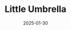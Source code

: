 ---  
layout: startup_page  
title: "Little Umbrella"  
id: "littleumbrella.gg"  
permalink: "/littleumbrellalittleumbrella.gg01302025/"  
website: "https://littleumbrella.gg/"  
funding_round: "Seed"  
funding_amount: "$2M"  
investors: "a16z speedrun, Breakpoint Ventures, Disrupt.com, GFR Fund, ubiQuoss Investment, Venture Reality Fund, Workplay Ventures, Matt Bilbey, Ryan Peterson"  
about: "Little Umbrella develops AI-powered social party games designed for online communities. Their games are quick to play, emphasizing group dynamics and leveraging generative AI for unique and unpredictable gameplay experiences. The startup's flagship title, Death by AI, has already attracted over 20 million players."  
markets: "Gaming, AI"  
hq: "San Francisco, California, United States"  
founded_year: ""  
linkedin: "https://www.linkedin.com/company/littleumbrella"  
twitter: ""  
instagram: ""  
facebook: ""  
crunchbase: "https://www.crunchbase.com/organization/little-umbrella?utm_source=linkedin&utm_medium=referral&utm_campaign=linkedin_companies&utm_content=profile_cta_anon&trk=funding_crunchbase"  
pitchbook: "https://pitchbook.com/profiles/company/741671-47"  

date_display: "30-Jan-2025"  
date: "2025-01-30"

# SEO Optimization  
meta_title: "Little Umbrella - Seed Funding ($2M)"  
meta_description: "Little Umbrella, Little Umbrella develops AI-powered social party games designed for online communities. Their games are quick to play, emphasizing group dynamics and ..."  
meta_keywords: "Little Umbrella, Gaming, AI, Seed funding"  
canonical_url: "https://startup.projectstartups.com/littleumbrellalittleumbrella.gg01302025/"  
---